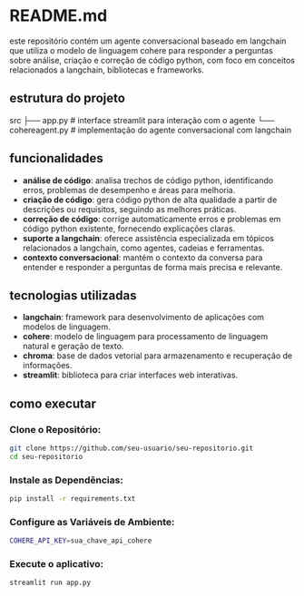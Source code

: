 # README.md

este repositório contém um agente conversacional baseado em langchain que utiliza o modelo de linguagem cohere para responder a perguntas sobre análise, criação e correção de código python, com foco em conceitos relacionados a langchain, bibliotecas e frameworks.

## estrutura do projeto
src
├── app.py # interface streamlit para interação com o agente
└── cohereagent.py # implementação do agente conversacional com langchain

## funcionalidades

- **análise de código**: analisa trechos de código python, identificando erros, problemas de desempenho e áreas para melhoria.
- **criação de código**: gera código python de alta qualidade a partir de descrições ou requisitos, seguindo as melhores práticas.
- **correção de código**: corrige automaticamente erros e problemas em código python existente, fornecendo explicações claras.
- **suporte a langchain**: oferece assistência especializada em tópicos relacionados a langchain, como agentes, cadeias e ferramentas.
- **contexto conversacional**: mantém o contexto da conversa para entender e responder a perguntas de forma mais precisa e relevante.

## tecnologias utilizadas

- **langchain**: framework para desenvolvimento de aplicações com modelos de linguagem.
- **cohere**: modelo de linguagem para processamento de linguagem natural e geração de texto.
- **chroma**: base de dados vetorial para armazenamento e recuperação de informações.
- **streamlit**: biblioteca para criar interfaces web interativas.

## como executar
### Clone o Repositório:
```bash
git clone https://github.com/seu-usuario/seu-repositorio.git
cd seu-repositorio
```
### Instale as Dependências:
```bash
pip install -r requirements.txt
```
### Configure as Variáveis de Ambiente:
```bash
COHERE_API_KEY=sua_chave_api_cohere
```

### Execute o aplicativo:
```bash
streamlit run app.py
```
